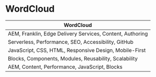 # WordCloud

| WordCloud |
|-----------|
| AEM, Franklin, Edge Delivery Services, Content, Authoring |
| Serverless, Performance, SEO, Accessibility, GitHub |
| JavaScript, CSS, HTML, Responsive Design, Mobile-First |
| Blocks, Components, Modules, Reusability, Scalability |
| AEM, Content, Performance, JavaScript, Blocks |
